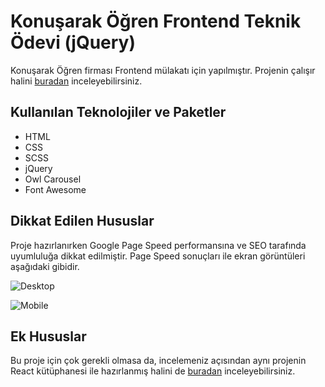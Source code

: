 # Konuşarak Öğren Frontend Teknik Ödevi (jQuery)

Konuşarak Öğren firması Frontend mülakatı için yapılmıştır. Projenin çalışır halini [buradan](https://furkan.dev/konusarakogren-case/) inceleyebilirsiniz.


## Kullanılan Teknolojiler ve Paketler

 - HTML
 - CSS
 - SCSS
 - jQuery
 - Owl Carousel
 - Font Awesome 

## Dikkat Edilen Hususlar

Proje hazırlanırken Google Page Speed performansına ve SEO tarafında uyumluluğa dikkat edilmiştir. Page Speed sonuçları ile ekran görüntüleri aşağıdaki gibidir. 

![Desktop](https://furkan.dev/konusarakogren-case/desktop-pagespeed.jpg) 

![Mobile](https://furkan.dev/konusarakogren-case/mobile-pagespeed.jpg)

## Ek Hususlar

Bu proje için çok gerekli olmasa da, incelemeniz açısından aynı projenin React kütüphanesi ile hazırlanmış halini de [buradan](https://konusarakogren-case.netlify.app/) inceleyebilirsiniz.

